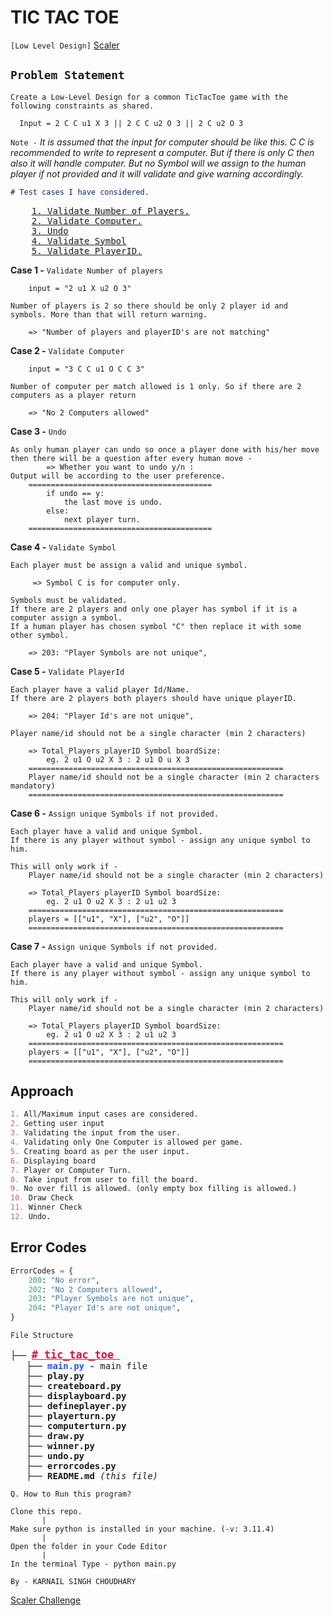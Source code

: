 # TIC TAC TOE

`[Low Level Design]` [Scaler]("https://github.com/scaleracademy/Skill-ShowDown-System-Design-Challenge")

## `Problem Statement`

    Create a Low-Level Design for a common TicTacToe game with the following constraints as shared.

```
  Input = 2 C C u1 X 3 || 2 C C u2 O 3 || 2 C u2 O 3
```
`Note -` *It is assumed that the input for computer should be like this. C C is recommended to write to represent a computer. But if there is only C then also it will handle computer. But no Symbol will we assign to the human player if not provided and it will validate and give warning accordingly.*

``` markdown
# Test cases I have considered.
```
<Pre>
    <a href="#case1">1. Validate Number of Players.</a>
    <a href="#case2">2. Validate Computer.</a>
    <a href="#case3">3. Undo</a>
    <a href="#case4">4. Validate Symbol</a>
    <a href="#case5">5. Validate PlayerID.</a>
</Pre>
<b id="case1">Case 1 -</b> `Validate Number of players`

```
    input = "2 u1 X u2 O 3"

Number of players is 2 so there should be only 2 player id and symbols. More than that will return warning.

    => "Number of players and playerID's are not matching"  
```

<b id="case2">Case 2 -</b> `Validate Computer`

```
    input = "3 C C u1 O C C 3"

Number of computer per match allowed is 1 only. So if there are 2 computers as a player return 
      
    => "No 2 Computers allowed"
```

<b id="case3">Case 3 -</b> `Undo`

```  
As only human player can undo so once a player done with his/her move then there will be a question after every human move - 
        => Whether you want to undo y/n : 
Output will be according to the user preference.
    =========================================
        if undo == y:
            the last move is undo.
        else:
            next player turn.
    =========================================
```

<b id="case4">Case 4 -</b> `Validate Symbol`

```
Each player must be assign a valid and unique symbol.

     => Symbol C is for computer only.

Symbols must be validated. 
If there are 2 players and only one player has symbol if it is a computer assign a symbol.
If a human player has chosen symbol "C" then replace it with some other symbol.

    => 203: "Player Symbols are not unique",
```

<b id="case5">Case 5 -</b> `Validate PlayerId`

```
Each player have a valid player Id/Name. 
If there are 2 players both players should have unique playerID.

    => 204: "Player Id's are not unique",

Player name/id should not be a single character (min 2 characters)

    => Total_Players playerID Symbol boardSize:
        eg. 2 u1 O u2 X 3 : 2 u1 O u X 3
    =========================================================
    Player name/id should not be a single character (min 2 characters mandatory)
    =========================================================
```

<b id="case6">Case 6 -</b> `Assign unique Symbols if not provided.`

```
Each player have a valid and unique Symbol. 
If there is any player without symbol - assign any unique symbol to him.

This will only work if - 
    Player name/id should not be a single character (min 2 characters)

    => Total_Players playerID Symbol boardSize:
        eg. 2 u1 O u2 X 3 : 2 u1 u2 3
    =========================================================
    players = [["u1", "X"], ["u2", "O"]]
    =========================================================
```

<b id="case7">Case 7 -</b> `Assign unique Symbols if not provided.`

```
Each player have a valid and unique Symbol. 
If there is any player without symbol - assign any unique symbol to him.

This will only work if - 
    Player name/id should not be a single character (min 2 characters)

    => Total_Players playerID Symbol boardSize:
        eg. 2 u1 O u2 X 3 : 2 u1 u2 3
    =========================================================
    players = [["u1", "X"], ["u2", "O"]]
    =========================================================
```

## Approach

```markdown
1. All/Maximum input cases are considered.
2. Getting user input
3. Validating the input from the user.
4. Validating only One Computer is allowed per game.
5. Creating board as per the user input.
6. Displaying board
7. Player or Computer Turn.
8. Take input from user to fill the board.
9. No over fill is allowed. (only empty box filling is allowed.)
10. Draw Check
11. Winner Check
12. Undo.
```

## Error Codes
```py
ErrorCodes = {
    200: "No error",
    202: "No 2 Computers allowed",
    203: "Player Symbols are not unique",
    204: "Player Id's are not unique",
}
```

`File Structure`
<pre style="font-size: 14px" id="file">
├── <b style="font-size: 1.2em; color: crimson"><a style="color:inherit;" href="#file"># tic_tac_toe </a></b>
   ├── <b style="color: #25f;">main.py - </b>main file
   ├── <b>play.py</b>
   ├── <b>createboard.py</b>
   ├── <b>displayboard.py</b>
   ├── <b>defineplayer.py</b>
   ├── <b>playerturn.py</b>
   ├── <b>computerturn.py</b>
   ├── <b>draw.py</b>
   ├── <b>winner.py</b>
   ├── <b>undo.py</b>
   ├── <b>errorcodes.py</b>
   ├── <b>README.md</b> <i>(this file)</i>
</pre>

```
Q. How to Run this program?
```

    Clone this repo.
           |
    Make sure python is installed in your machine. (-v: 3.11.4)
           |
    Open the folder in your Code Editor
           |
    In the terminal Type - python main.py

`By - KARNAIL SINGH CHOUDHARY`

[Scaler Challenge]('https://github.com/scaleracademy/Skill-ShowDown-System-Design-Challenge')